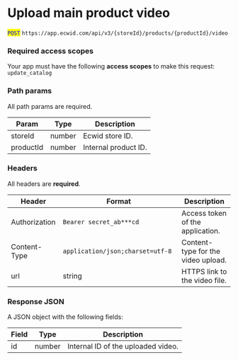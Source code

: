 # Upload main product video

<mark style="color:blue;">`POST`</mark> `https://app.ecwid.com/api/v3/{storeId}/products/{productId}/video`&#x20;

### Required access scopes

Your app must have the following **access scopes** to make this request: `update_catalog`

### Path params

All path params are required.

| Param     | Type   | Description          |
| --------- | ------ | -------------------- |
| storeId   | number | Ecwid store ID.      |
| productId | number | Internal product ID. |

### Headers

All headers are **required**.

<table><thead><tr><th>Header</th><th width="252">Format</th><th>Description</th></tr></thead><tbody><tr><td>Authorization</td><td><code>Bearer secret_ab***cd</code></td><td>Access token of the application.</td></tr><tr><td>Content-Type</td><td><code>application/json;charset=utf-8</code></td><td>Content-type for the video upload.</td></tr><tr><td>url</td><td>string</td><td>HTTPS link to the video file.</td></tr></tbody></table>

### Response JSON

A JSON object with the following fields:

| Field | Type   | Description                        |
| ----- | ------ | ---------------------------------- |
| id    | number | Internal ID of the uploaded video. |
